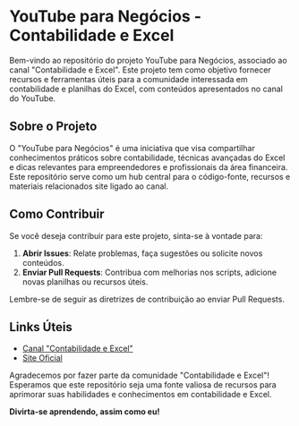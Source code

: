 # YouTube para Negócios - Contabilidade e Excel

Bem-vindo ao repositório do projeto YouTube para Negócios, associado ao canal "Contabilidade e Excel". Este projeto tem como objetivo fornecer recursos e ferramentas úteis para a comunidade interessada em contabilidade e planilhas do Excel, com conteúdos apresentados no canal do YouTube.

## Sobre o Projeto

O "YouTube para Negócios" é uma iniciativa que visa compartilhar conhecimentos práticos sobre contabilidade, técnicas avançadas do Excel e dicas relevantes para empreendedores e profissionais da área financeira. Este repositório serve como um hub central para o código-fonte, recursos e materiais relacionados site ligado ao canal.

## Como Contribuir

Se você deseja contribuir para este projeto, sinta-se à vontade para:

1. **Abrir Issues**: Relate problemas, faça sugestões ou solicite novos conteúdos.
2. **Enviar Pull Requests**: Contribua com melhorias nos scripts, adicione novas planilhas ou recursos úteis.

Lembre-se de seguir as diretrizes de contribuição ao enviar Pull Requests.

## Links Úteis

- [Canal "Contabilidade e Excel"](https://www.youtube.com/contabilidadeexcel)
- [Site Oficial](https://contabilidade.vercel.app/)

Agradecemos por fazer parte da comunidade "Contabilidade e Excel"! Esperamos que este repositório seja uma fonte valiosa de recursos para aprimorar suas habilidades e conhecimentos em contabilidade e Excel.

**Divirta-se aprendendo, assim como eu!**
